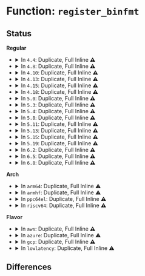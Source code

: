 # Function: <code>register_binfmt</code>

## Status
<b>Regular</b>
<ul>
<li>
<details>
<summary>In <code>4.4</code>: Duplicate, Full Inline ⚠️</summary>

**Collision:** Static Duplication

**Inline:** Full

**Transformation:** False

**Instances:**

```
In fs/binfmt_script.c (ffffffff81f90a69)
Location: include/linux/binfmts.h:86
Inline: True
Inline callers:
  - fs/binfmt_script.c:init_script_binfmt
```
```
In fs/binfmt_elf.c (ffffffff81f90a7f)
Location: include/linux/binfmts.h:86
Inline: True
Inline callers:
  - fs/binfmt_elf.c:init_elf_binfmt
```
```
In fs/compat_binfmt_elf.c (ffffffff81f90a95)
Location: include/linux/binfmts.h:86
Inline: True
Inline callers:
  - fs/compat_binfmt_elf.c:init_compat_elf_binfmt
```
</details>
</li>
<li>
<details>
<summary>In <code>4.8</code>: Duplicate, Full Inline ⚠️</summary>

**Collision:** Static Duplication

**Inline:** Full

**Transformation:** False

**Instances:**

```
In fs/binfmt_script.c (ffffffff81fbb39c)
Location: include/linux/binfmts.h:87
Inline: True
Inline callers:
  - fs/binfmt_script.c:init_script_binfmt
```
```
In fs/binfmt_elf.c (ffffffff81fbb3b2)
Location: include/linux/binfmts.h:87
Inline: True
Inline callers:
  - fs/binfmt_elf.c:init_elf_binfmt
```
```
In fs/compat_binfmt_elf.c (ffffffff81fbb3c8)
Location: include/linux/binfmts.h:87
Inline: True
Inline callers:
  - fs/compat_binfmt_elf.c:init_compat_elf_binfmt
```
</details>
</li>
<li>
<details>
<summary>In <code>4.10</code>: Duplicate, Full Inline ⚠️</summary>

**Collision:** Static Duplication

**Inline:** Full

**Transformation:** False

**Instances:**

```
In fs/binfmt_script.c (ffffffff81ff7d52)
Location: include/linux/binfmts.h:87
Inline: True
Inline callers:
  - fs/binfmt_script.c:init_script_binfmt
```
```
In fs/binfmt_elf.c (ffffffff81ff7d68)
Location: include/linux/binfmts.h:87
Inline: True
Inline callers:
  - fs/binfmt_elf.c:init_elf_binfmt
```
```
In fs/compat_binfmt_elf.c (ffffffff81ff7d7e)
Location: include/linux/binfmts.h:87
Inline: True
Inline callers:
  - fs/compat_binfmt_elf.c:init_compat_elf_binfmt
```
</details>
</li>
<li>
<details>
<summary>In <code>4.13</code>: Duplicate, Full Inline ⚠️</summary>

**Collision:** Static Duplication

**Inline:** Full

**Transformation:** False

**Instances:**

```
In fs/binfmt_script.c (ffffffff820dad9c)
Location: include/linux/binfmts.h:89
Inline: True
Inline callers:
  - fs/binfmt_script.c:init_script_binfmt
```
```
In fs/binfmt_elf.c (ffffffff820dadb7)
Location: include/linux/binfmts.h:89
Inline: True
Inline callers:
  - fs/binfmt_elf.c:init_elf_binfmt
```
```
In fs/compat_binfmt_elf.c (ffffffff820dadd2)
Location: include/linux/binfmts.h:89
Inline: True
Inline callers:
  - fs/compat_binfmt_elf.c:init_compat_elf_binfmt
```
</details>
</li>
<li>
<details>
<summary>In <code>4.15</code>: Duplicate, Full Inline ⚠️</summary>

**Collision:** Static Duplication

**Inline:** Full

**Transformation:** False

**Instances:**

```
In fs/binfmt_script.c (ffffffff826e3a4b)
Location: include/linux/binfmts.h:104
Inline: True
Inline callers:
  - fs/binfmt_script.c:init_script_binfmt
```
```
In fs/binfmt_elf.c (ffffffff826e3a66)
Location: include/linux/binfmts.h:104
Inline: True
Inline callers:
  - fs/binfmt_elf.c:init_elf_binfmt
```
```
In fs/compat_binfmt_elf.c (ffffffff826e3a81)
Location: include/linux/binfmts.h:104
Inline: True
Inline callers:
  - fs/compat_binfmt_elf.c:init_compat_elf_binfmt
```
</details>
</li>
<li>
<details>
<summary>In <code>4.18</code>: Duplicate, Full Inline ⚠️</summary>

**Collision:** Static Duplication

**Inline:** Full

**Transformation:** False

**Instances:**

```
In fs/binfmt_script.c (ffffffff8270dfb8)
Location: include/linux/binfmts.h:106
Inline: True
Inline callers:
  - fs/binfmt_script.c:init_script_binfmt
```
```
In fs/binfmt_elf.c (ffffffff8270dfd3)
Location: include/linux/binfmts.h:106
Inline: True
Inline callers:
  - fs/binfmt_elf.c:init_elf_binfmt
```
```
In fs/compat_binfmt_elf.c (ffffffff8270dfee)
Location: include/linux/binfmts.h:106
Inline: True
Inline callers:
  - fs/compat_binfmt_elf.c:init_compat_elf_binfmt
```
</details>
</li>
<li>
<details>
<summary>In <code>5.0</code>: Duplicate, Full Inline ⚠️</summary>

**Collision:** Static Duplication

**Inline:** Full

**Transformation:** False

**Instances:**

```
In fs/binfmt_script.c (ffffffff828c51de)
Location: include/linux/binfmts.h:107
Inline: True
Inline callers:
  - fs/binfmt_script.c:init_script_binfmt
```
```
In fs/binfmt_elf.c (ffffffff828c51f9)
Location: include/linux/binfmts.h:107
Inline: True
Inline callers:
  - fs/binfmt_elf.c:init_elf_binfmt
```
```
In fs/compat_binfmt_elf.c (ffffffff828c5214)
Location: include/linux/binfmts.h:107
Inline: True
Inline callers:
  - fs/compat_binfmt_elf.c:init_compat_elf_binfmt
```
</details>
</li>
<li>
<details>
<summary>In <code>5.3</code>: Duplicate, Full Inline ⚠️</summary>

**Collision:** Static Duplication

**Inline:** Full

**Transformation:** False

**Instances:**

```
In fs/binfmt_script.c (ffffffff828de741)
Location: include/linux/binfmts.h:108
Inline: True
Inline callers:
  - fs/binfmt_script.c:init_script_binfmt
```
```
In fs/binfmt_elf.c (ffffffff828de75c)
Location: include/linux/binfmts.h:108
Inline: True
Inline callers:
  - fs/binfmt_elf.c:init_elf_binfmt
```
```
In fs/compat_binfmt_elf.c (ffffffff828de777)
Location: include/linux/binfmts.h:108
Inline: True
Inline callers:
  - fs/compat_binfmt_elf.c:init_compat_elf_binfmt
```
</details>
</li>
<li>
<details>
<summary>In <code>5.4</code>: Duplicate, Full Inline ⚠️</summary>

**Collision:** Static Duplication

**Inline:** Full

**Transformation:** False

**Instances:**

```
In fs/binfmt_script.c (ffffffff828e7119)
Location: include/linux/binfmts.h:108
Inline: True
Inline callers:
  - fs/binfmt_script.c:init_script_binfmt
```
```
In fs/binfmt_elf.c (ffffffff828e7134)
Location: include/linux/binfmts.h:108
Inline: True
Inline callers:
  - fs/binfmt_elf.c:init_elf_binfmt
```
```
In fs/compat_binfmt_elf.c (ffffffff828e714f)
Location: include/linux/binfmts.h:108
Inline: True
Inline callers:
  - fs/compat_binfmt_elf.c:init_compat_elf_binfmt
```
</details>
</li>
<li>
<details>
<summary>In <code>5.8</code>: Duplicate, Full Inline ⚠️</summary>

**Collision:** Static Duplication

**Inline:** Full

**Transformation:** False

**Instances:**

```
In fs/binfmt_script.c (ffffffff82d01840)
Location: include/linux/binfmts.h:102
Inline: True
Inline callers:
  - fs/binfmt_script.c:init_script_binfmt
```
```
In fs/binfmt_elf.c (ffffffff82d0185b)
Location: include/linux/binfmts.h:102
Inline: True
Inline callers:
  - fs/binfmt_elf.c:init_elf_binfmt
```
```
In fs/compat_binfmt_elf.c (ffffffff82d01876)
Location: include/linux/binfmts.h:102
Inline: True
Inline callers:
  - fs/compat_binfmt_elf.c:init_compat_elf_binfmt
```
</details>
</li>
<li>
<details>
<summary>In <code>5.11</code>: Duplicate, Full Inline ⚠️</summary>

**Collision:** Static Duplication

**Inline:** Full

**Transformation:** False

**Instances:**

```
In fs/binfmt_script.c (ffffffff82feeb2f)
Location: include/linux/binfmts.h:103
Inline: True
Inline callers:
  - fs/binfmt_script.c:init_script_binfmt
```
```
In fs/binfmt_elf.c (ffffffff82feeb4a)
Location: include/linux/binfmts.h:103
Inline: True
Inline callers:
  - fs/binfmt_elf.c:init_elf_binfmt
```
```
In fs/compat_binfmt_elf.c (ffffffff82feeb65)
Location: include/linux/binfmts.h:103
Inline: True
Inline callers:
  - fs/compat_binfmt_elf.c:init_compat_elf_binfmt
```
</details>
</li>
<li>
<details>
<summary>In <code>5.13</code>: Duplicate, Full Inline ⚠️</summary>

**Collision:** Static Duplication

**Inline:** Full

**Transformation:** False

**Instances:**

```
In fs/binfmt_script.c (ffffffff831f93ee)
Location: include/linux/binfmts.h:108
Inline: True
Inline callers:
  - fs/binfmt_script.c:init_script_binfmt
```
```
In fs/binfmt_elf.c (ffffffff831f9409)
Location: include/linux/binfmts.h:108
Inline: True
Inline callers:
  - fs/binfmt_elf.c:init_elf_binfmt
```
```
In fs/compat_binfmt_elf.c (ffffffff831f9424)
Location: include/linux/binfmts.h:108
Inline: True
Inline callers:
  - fs/compat_binfmt_elf.c:init_compat_elf_binfmt
```
</details>
</li>
<li>
<details>
<summary>In <code>5.15</code>: Duplicate, Full Inline ⚠️</summary>

**Collision:** Static Duplication

**Inline:** Full

**Transformation:** False

**Instances:**

```
In fs/binfmt_script.c (ffffffff832e0314)
Location: include/linux/binfmts.h:108
Inline: True
Inline callers:
  - fs/binfmt_script.c:init_script_binfmt
```
```
In fs/binfmt_elf.c (ffffffff832e032f)
Location: include/linux/binfmts.h:108
Inline: True
Inline callers:
  - fs/binfmt_elf.c:init_elf_binfmt
```
```
In fs/compat_binfmt_elf.c (ffffffff832e034a)
Location: include/linux/binfmts.h:108
Inline: True
Inline callers:
  - fs/compat_binfmt_elf.c:init_compat_elf_binfmt
```
</details>
</li>
<li>
<details>
<summary>In <code>5.19</code>: Duplicate, Full Inline ⚠️</summary>

**Collision:** Static Duplication

**Inline:** Full

**Transformation:** False

**Instances:**

```
In fs/binfmt_script.c (ffffffff83496199)
Location: include/linux/binfmts.h:99
Inline: True
Inline callers:
  - fs/binfmt_script.c:init_script_binfmt
```
```
In fs/binfmt_elf.c (ffffffff834961bc)
Location: include/linux/binfmts.h:99
Inline: True
Inline callers:
  - fs/binfmt_elf.c:init_elf_binfmt
```
```
In fs/compat_binfmt_elf.c (ffffffff834961df)
Location: include/linux/binfmts.h:99
Inline: True
Inline callers:
  - fs/compat_binfmt_elf.c:init_compat_elf_binfmt
```
</details>
</li>
<li>
<details>
<summary>In <code>6.2</code>: Duplicate, Full Inline ⚠️</summary>

**Collision:** Static Duplication

**Inline:** Full

**Transformation:** False

**Instances:**

```
In fs/binfmt_script.c (ffffffff83ecaff5)
Location: include/linux/binfmts.h:96
Inline: True
Inline callers:
  - fs/binfmt_script.c:init_script_binfmt
```
```
In fs/binfmt_elf.c (ffffffff83ecb035)
Location: include/linux/binfmts.h:96
Inline: True
Inline callers:
  - fs/binfmt_elf.c:init_elf_binfmt
```
```
In fs/compat_binfmt_elf.c (ffffffff83ecb075)
Location: include/linux/binfmts.h:96
Inline: True
Inline callers:
  - fs/compat_binfmt_elf.c:init_compat_elf_binfmt
```
</details>
</li>
<li>
<details>
<summary>In <code>6.5</code>: Duplicate, Full Inline ⚠️</summary>

**Collision:** Static Duplication

**Inline:** Full

**Transformation:** False

**Instances:**

```
In fs/binfmt_script.c (ffffffff836f0015)
Location: include/linux/binfmts.h:96
Inline: True
Inline callers:
  - fs/binfmt_script.c:init_script_binfmt
```
```
In fs/binfmt_elf.c (ffffffff836f0055)
Location: include/linux/binfmts.h:96
Inline: True
Inline callers:
  - fs/binfmt_elf.c:init_elf_binfmt
```
```
In fs/compat_binfmt_elf.c (ffffffff836f0095)
Location: include/linux/binfmts.h:96
Inline: True
Inline callers:
  - fs/compat_binfmt_elf.c:init_compat_elf_binfmt
```
</details>
</li>
<li>
<details>
<summary>In <code>6.8</code>: Duplicate, Full Inline ⚠️</summary>

**Collision:** Static Duplication

**Inline:** Full

**Transformation:** False

**Instances:**

```
In fs/binfmt_script.c (ffffffff83923025)
Location: include/linux/binfmts.h:106
Inline: True
Inline callers:
  - fs/binfmt_script.c:init_script_binfmt
```
```
In fs/binfmt_elf.c (ffffffff83923065)
Location: include/linux/binfmts.h:106
Inline: True
Inline callers:
  - fs/binfmt_elf.c:init_elf_binfmt
```
```
In fs/compat_binfmt_elf.c (ffffffff839230a5)
Location: include/linux/binfmts.h:106
Inline: True
Inline callers:
  - fs/compat_binfmt_elf.c:init_compat_elf_binfmt
```
</details>
</li>
</ul>
<b>Arch</b>
<ul>
<li>
<details>
<summary>In <code>arm64</code>: Duplicate, Full Inline ⚠️</summary>

**Collision:** Static Duplication

**Inline:** Full

**Transformation:** False

**Instances:**

```
In fs/binfmt_script.c (ffff800011460a98)
Location: include/linux/binfmts.h:108
Inline: True
Inline callers:
  - fs/binfmt_script.c:init_script_binfmt
```
```
In fs/binfmt_elf.c (ffff800011460ac4)
Location: include/linux/binfmts.h:108
Inline: True
Inline callers:
  - fs/binfmt_elf.c:init_elf_binfmt
```
```
In fs/compat_binfmt_elf.c (ffff800011460af0)
Location: include/linux/binfmts.h:108
Inline: True
Inline callers:
  - fs/compat_binfmt_elf.c:init_compat_elf_binfmt
```
</details>
</li>
<li>
<details>
<summary>In <code>armhf</code>: Duplicate, Full Inline ⚠️</summary>

**Collision:** Static Duplication

**Inline:** Full

**Transformation:** False

**Instances:**

```
In fs/binfmt_script.c (c1538c08)
Location: include/linux/binfmts.h:108
Inline: True
Inline callers:
  - fs/binfmt_script.c:init_script_binfmt
```
```
In fs/binfmt_elf.c (c1538c34)
Location: include/linux/binfmts.h:108
Inline: True
Inline callers:
  - fs/binfmt_elf.c:init_elf_binfmt
```
```
In fs/binfmt_elf_fdpic.c (c1538c60)
Location: include/linux/binfmts.h:108
Inline: True
Inline callers:
  - fs/binfmt_elf_fdpic.c:init_elf_fdpic_binfmt
```
```
In fs/binfmt_flat.c (c1538c8c)
Location: include/linux/binfmts.h:108
Inline: True
Inline callers:
  - fs/binfmt_flat.c:init_flat_binfmt
```
</details>
</li>
<li>
<details>
<summary>In <code>ppc64el</code>: Duplicate, Full Inline ⚠️</summary>

**Collision:** Static Duplication

**Inline:** Full

**Transformation:** False

**Instances:**

```
In fs/binfmt_script.c (c00000000138c208)
Location: include/linux/binfmts.h:108
Inline: True
Inline callers:
  - fs/binfmt_script.c:init_script_binfmt
```
```
In fs/binfmt_elf.c (c00000000138c24c)
Location: include/linux/binfmts.h:108
Inline: True
Inline callers:
  - fs/binfmt_elf.c:init_elf_binfmt
```
```
In fs/compat_binfmt_elf.c (c00000000138c290)
Location: include/linux/binfmts.h:108
Inline: True
Inline callers:
  - fs/compat_binfmt_elf.c:init_compat_elf_binfmt
```
</details>
</li>
<li>
<details>
<summary>In <code>riscv64</code>: Duplicate, Full Inline ⚠️</summary>

**Collision:** Static Duplication

**Inline:** Full

**Transformation:** False

**Instances:**

```
In fs/binfmt_script.c (ffffffe00001d3f4)
Location: include/linux/binfmts.h:108
Inline: True
Inline callers:
  - fs/binfmt_script.c:init_script_binfmt
```
```
In fs/binfmt_elf.c (ffffffe00001d422)
Location: include/linux/binfmts.h:108
Inline: True
Inline callers:
  - fs/binfmt_elf.c:init_elf_binfmt
```
```
In fs/binfmt_flat.c (ffffffe00001d450)
Location: include/linux/binfmts.h:108
Inline: True
Inline callers:
  - fs/binfmt_flat.c:init_flat_binfmt
```
</details>
</li>
</ul>
<b>Flavor</b>
<ul>
<li>
<details>
<summary>In <code>aws</code>: Duplicate, Full Inline ⚠️</summary>

**Collision:** Static Duplication

**Inline:** Full

**Transformation:** False

**Instances:**

```
In fs/binfmt_script.c (ffffffff828cffcd)
Location: include/linux/binfmts.h:108
Inline: True
Inline callers:
  - fs/binfmt_script.c:init_script_binfmt
```
```
In fs/binfmt_elf.c (ffffffff828cffe8)
Location: include/linux/binfmts.h:108
Inline: True
Inline callers:
  - fs/binfmt_elf.c:init_elf_binfmt
```
```
In fs/compat_binfmt_elf.c (ffffffff828d0003)
Location: include/linux/binfmts.h:108
Inline: True
Inline callers:
  - fs/compat_binfmt_elf.c:init_compat_elf_binfmt
```
</details>
</li>
<li>
<details>
<summary>In <code>azure</code>: Duplicate, Full Inline ⚠️</summary>

**Collision:** Static Duplication

**Inline:** Full

**Transformation:** False

**Instances:**

```
In fs/binfmt_script.c (ffffffff828c86e9)
Location: include/linux/binfmts.h:108
Inline: True
Inline callers:
  - fs/binfmt_script.c:init_script_binfmt
```
```
In fs/binfmt_elf.c (ffffffff828c8704)
Location: include/linux/binfmts.h:108
Inline: True
Inline callers:
  - fs/binfmt_elf.c:init_elf_binfmt
```
```
In fs/compat_binfmt_elf.c (ffffffff828c871f)
Location: include/linux/binfmts.h:108
Inline: True
Inline callers:
  - fs/compat_binfmt_elf.c:init_compat_elf_binfmt
```
</details>
</li>
<li>
<details>
<summary>In <code>gcp</code>: Duplicate, Full Inline ⚠️</summary>

**Collision:** Static Duplication

**Inline:** Full

**Transformation:** False

**Instances:**

```
In fs/binfmt_script.c (ffffffff828e2d4d)
Location: include/linux/binfmts.h:108
Inline: True
Inline callers:
  - fs/binfmt_script.c:init_script_binfmt
```
```
In fs/binfmt_elf.c (ffffffff828e2d68)
Location: include/linux/binfmts.h:108
Inline: True
Inline callers:
  - fs/binfmt_elf.c:init_elf_binfmt
```
```
In fs/compat_binfmt_elf.c (ffffffff828e2d83)
Location: include/linux/binfmts.h:108
Inline: True
Inline callers:
  - fs/compat_binfmt_elf.c:init_compat_elf_binfmt
```
</details>
</li>
<li>
<details>
<summary>In <code>lowlatency</code>: Duplicate, Full Inline ⚠️</summary>

**Collision:** Static Duplication

**Inline:** Full

**Transformation:** False

**Instances:**

```
In fs/binfmt_script.c (ffffffff828e8163)
Location: include/linux/binfmts.h:108
Inline: True
Inline callers:
  - fs/binfmt_script.c:init_script_binfmt
```
```
In fs/binfmt_elf.c (ffffffff828e817e)
Location: include/linux/binfmts.h:108
Inline: True
Inline callers:
  - fs/binfmt_elf.c:init_elf_binfmt
```
```
In fs/compat_binfmt_elf.c (ffffffff828e8199)
Location: include/linux/binfmts.h:108
Inline: True
Inline callers:
  - fs/compat_binfmt_elf.c:init_compat_elf_binfmt
```
</details>
</li>
</ul>

## Differences
